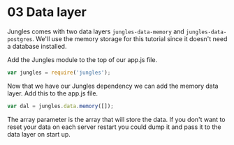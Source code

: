 # 03 Data layer

Jungles comes with two data layers `jungles-data-memory` and `jungles-data-postgres`. We'll use the memory storage for this tutorial since it doesn't need a database installed.

Add the Jungles module to the top of our app.js file.

```js
var jungles = require('jungles');
```

Now that we have our Jungles dependency we can add the memory data layer. Add this to the app.js file.

```js
var dal = jungles.data.memory([]);
```

The array parameter is the array that will store the data. If you don't want to reset your data on each server restart you could dump it and pass it to the data layer on start up.

